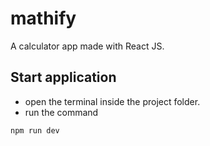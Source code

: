 # mathify
A calculator app made with React JS.

## Start application
- open the terminal inside the project folder.
- run the command
```bash
npm run dev
```
